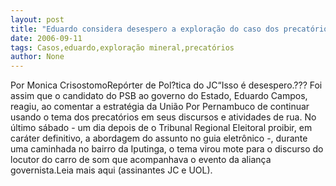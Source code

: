 ```yaml
---
layout: post
title: "Eduardo considera desespero a exploração do caso dos precatórios"
date: 2006-09-11
tags: Casos,eduardo,exploração mineral,precatórios
author: None
---
```

Por Monica CrisostomoRepórter de Pol?tica do JC“Isso é desespero.??? Foi assim que o candidato do PSB ao governo do Estado, Eduardo Campos, reagiu, ao comentar a estratégia da União Por Pernambuco de continuar usando o tema dos precatórios em seus discursos e atividades de rua. 
No último sábado - um dia depois de o Tribunal Regional Eleitoral proibir, em caráter definitivo, a abordagem do assunto no guia eletrônico -, durante uma caminhada no bairro da Iputinga, o tema virou mote para o discurso do locutor do carro de som que acompanhava o evento da aliança governista.Leia mais aqui (assinantes JC e UOL). 